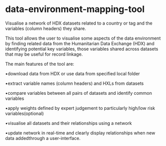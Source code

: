 # data-environment-mapping-tool
Visualise a network of HDX datasets related to a country or tag and the variables (column headers) they share.

This tool allows the user to visualise some aspects of the data environment by finding related data from the Humanitarian Data Exchange (HDX) and identifying potential key variables, those variables shared across datasets that may be useful for record linkage.

The main features of the tool are:

•download data from HDX or use data from specified local folder

•extract variable names (column headers) and HXLs from datasets

•compare variables between all pairs of datasets and identify common variables

•apply  weights  defined  by  expert  judgement  to  particularly  high/low  risk  variables(optional)

•visualise all datasets and their relationships using a network

•update network in real-time and clearly display relationships when new data addedthrough a user-interface.
